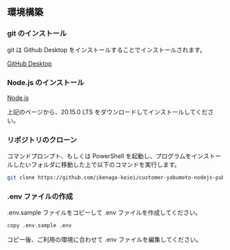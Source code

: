 ## 環境構築

### git のインストール

git は Github Desktop をインストールすることでインストールされます。

[GitHub Desktop](https://desktop.github.com/)

### Node.js のインストール

[Node.js](https://nodejs.org/en/download/prebuilt-installer)

上記のページから、20.15.0 LTS をダウンロードしてインストールしてください。

### リポジトリのクローン

コマンドプロンプト、もしくは PowerShell を起動し、プログラムをインストールしたいフォルダに移動した上で以下のコマンドを実行します。

```bash
git clone https://github.com/ikenaga-keiei/customer-yabumoto-nodejs-public.git
```

### .env ファイルの作成

.env.sample ファイルをコピーして .env ファイルを作成してください。

```bash
copy .env.sample .env
```

コピー後、ご利用の環境に合わせて .env ファイルを編集してください。
